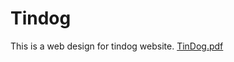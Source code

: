 # Tindog
This is a web design for tindog website.
[TinDog.pdf](https://github.com/parth-gpt/tindog-web-design/files/7589967/TinDog.pdf)
